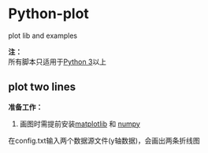 # Python-plot
plot lib and examples

**注：**  
所有脚本只适用于[Python 3][py]以上

[py]:https://www.python.org/downloads/

## plot two lines  
**准备工作：**  
1. 画图时需提前安装[matplotlib][mat] 和 [numpy][num]  

在config.txt输入两个数据源文件(y轴数据)，会画出两条折线图  

[mat]:http://matplotlib.org/
[num]:http://www.numpy.org/
